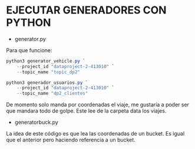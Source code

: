 # EJECUTAR GENERADORES CON PYTHON

- generator.py

Para que funcione:

```powershell
python3 generator_vehicle.py `
    --project_id "dataproject-2-413010" `
    --topic_name "topic_dp2"
```
```powershell
python3 generador_usuarios.py `
    --project_id "dataproject-2-413010" `
    --topic_name "dp2_clientes"
```

De momento solo manda por coordenadas el viaje, me gustaría a poder ser que mandara todo de golpe. Este lee de la carpeta data los viajes.

- generatorbuck.py

La idea de este código es que lea las coordenadas de un bucket. Es igual que el anterior pero haciendo referencia a un bucket.
